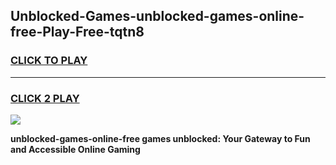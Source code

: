 
## Unblocked-Games-unblocked-games-online-free-Play-Free-tqtn8
<h3>
<a href="https://premium76.site?title=unblocked-games-online-free&ref=17A">CLICK TO PLAY</a></h3>
<hr>

<h3>
<a href="https://premium76.site?title=unblocked-games-online-free&ref=17A">CLICK 2 PLAY</a>
  
</h3>

<a href="https://premium76.site?title=unblocked-games-online-free&ref=17A"><img src="https://clearcache.store/games.png"></a>


**unblocked-games-online-free games unblocked: Your Gateway to Fun and Accessible Online Gaming**

